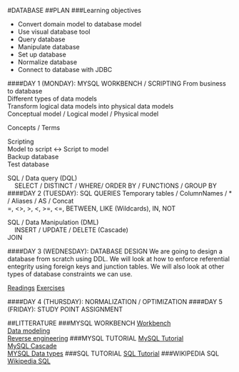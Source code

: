 #DATABASE
##PLAN
###Learning objectives
- Convert domain model to database model
- Use visual database tool
- Query database
- Manipulate database
- Set up database
- Normalize database
- Connect to database with JDBC

####DAY 1 (MONDAY): MYSQL WORKBENCH / SCRIPTING
From business to database  
Different types of data models  
Transform logical data models into physical data models  
Conceptual model / Logical model / Physical model  

Concepts / Terms  

Scripting  
Model to script <-> Script to model  
Backup database  
Test database  

SQL / Data query (DQL)  
&nbsp;&nbsp;&nbsp;&nbsp;SELECT / DISTINCT / WHERE/ ORDER BY / FUNCTIONS / GROUP BY  
####DAY 2 (TUESDAY): SQL QUERIES
Temporary tables / ColumnNames / * / Aliases / AS / Concat<br>
=, <>, >, <, >=, <=, BETWEEN, LIKE (Wildcards), IN, NOT<br>

SQL / Data Manipulation (DML) <br>
&nbsp;&nbsp;&nbsp;&nbsp;INSERT / UPDATE / DELETE (Cascade)<br>
JOIN

####DAY 3 (WEDNESDAY): DATABASE DESIGN
We are going to design a database from scratch using DDL. We will look at how to enforce referential entegrity using foreign keys and junction tables. We will also look at other types of database constraints we can use.

[Readings](https://www.tutorialspoint.com/sql/sql-constraints.htm)
[Exercises](Exercises/DDLexercise.md)

####DAY 4 (THURSDAY): NORMALIZATION / OPTIMIZATION
####DAY 5 (FRIDAY): STUDY POINT ASSIGNMENT

##LITTERATURE
###MYSQL WORKBENCH
[Workbench](https://dev.mysql.com/doc/workbench/en/)<br>
[Data modeling](https://dev.mysql.com/doc/workbench/en/wb-data-modeling.html)<br>
[Reverse engineering](https://dev.mysql.com/doc/workbench/en/wb-reverse-engineer-live.html)
###MYSQL TUTORIAL
[MySQL Tutorial](http://www.mysqltutorial.org/basic-mysql-tutorial.aspx)<br>
[MySQL Cascade](http://www.mysqltutorial.org/mysql-on-delete-cascade/)<br>
[MYSQL Data types](https://www.tutorialspoint.com/mysql/mysql-data-types.htm)
###SQL TUTORIAL
[SQL Tutorial](http://www.w3schools.com/sql/default.asp) 
###WIKIPEDIA SQL
[Wikipedia SQL](https://en.wikipedia.org/wiki/SQL)